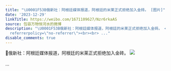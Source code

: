 ```yaml
---
title: "\U0001F53B俄新社：阿根廷媒体报道，阿根廷的米莱正式拒绝加入金砖。 [图片]"
date: '2023-12-29'
linkTitle: https://weibo.com/1671109627/Nzr6rkaAS
source: 包容万物恒河水的微博
description: "\U0001F53B俄新社：阿根廷媒体报道，阿根廷的米莱正式拒绝加入金砖。 <img style=\"\" src=\"https://tvax1.sinaimg.cn/large/639b1bfbly1hlb61giophj20bw02ywfc.jpg\"
  referrerpolicy=\"no-referrer\"><br><br> ..."
disable_comments: true
---
```

🔻俄新社：阿根廷媒体报道，阿根廷的米莱正式拒绝加入金砖。 <img style="" src="https://tvax1.sinaimg.cn/large/639b1bfbly1hlb61giophj20bw02ywfc.jpg" referrerpolicy="no-referrer"><br><br> ...